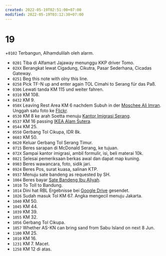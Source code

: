 ```yaml
---
created: 2022-05-19T02:51:00+07:00
modified: 2022-05-19T03:12:30+07:00
---
```

# 19

+`0102` Terbangun, Alhamdulilah oleh alarm.
+ `0201` Tiba di Alfamart Jajaway menunggu KKP driver Tomo.
+ `02XX` Berangkat lewat Cigadung, Cikutra, Pasar Sederhana, Cicadas Gateway.
+ `0251` Beg this note with olny this line.
+ `0258` Pick TF-N up and enter again TOL Cimahi to Serang für das Paß.
+ `0306` Lewati tanda KM 115 und weiter fahren.
+ `0310` KM 108.
+ `0432` KM 9.
+ `050X` Leaving Rest Area KM 6 nachdem Subuh in der [Moschee Ali Imran](https://g.co/kgs/9iSNCt). Unggah satu foto ke [Flickr](https://flic.kr/p/2nmqkgm).
+ `0530` KM 8 ke arah Soetta menuju [Kantor Imigrasi Serang](https://g.co/kgs/eECZhP).
+ `0537` KM 16 passing [IKEA Alam Sutera](https://maps.app.goo.gl/95uwqKeUSkWcSATP8).
+ `0544` KM 25.
+ `0550` Gerbang Tol Cikupa, IDR 8k.
+ `0603` KM 50.
+ `0620` Keluar Gerbang Tol Serang Timur.
+ `0715` Beres sarapan di McDonald Serang, ke tujuan.
+ `072X` Sampai kantor imigrasi, ambil formulir, isi, beli materai 10k.
+ `0821` Selesai pemeriksaan berkas awal dan dapat map kuning.
+ `0903` Beres wawancara, foto, sidik jari.
+ `0924` Beres Pos, surat kuasa, salinan KTP.
+ `0937` Menuju sate bandeng as requested by SH.
+ `1004` Beres bayar [Sate Bandeng Ibu Aliyah](https://maps.app.goo.gl/UdykS6VGAr5sTipX7).
+ `1010` To Toll to Bandung.
+ `1014` Dini hat RBL Ergebnisse bei [Google Drive](https://docs.google.com/spreadsheets/d/1S8vGxDAI92QsshJBBcj6TEeo1NdA1CHPHPrb10UCGcQ/edit?usp=sharing) gesendet.
+ `1026` Sudah masuk Tol KM 67. Angka mengecil menuju Jakarta.
+ `1040` KM 50.
+ `1045` KM 44.
+ `1039` KM 39.
+ `1055` KM 32.
+ `1056` Gerbang Tol Cikupa.
+ `1057` Whether AS-KN can bring sand from Sabu Island on next 8 Jun.
+ `1100` KM 25.
+ `1010` KM 16.
+ `1231` KM 7. Macet.
+ `1258` KM 12 di atas.